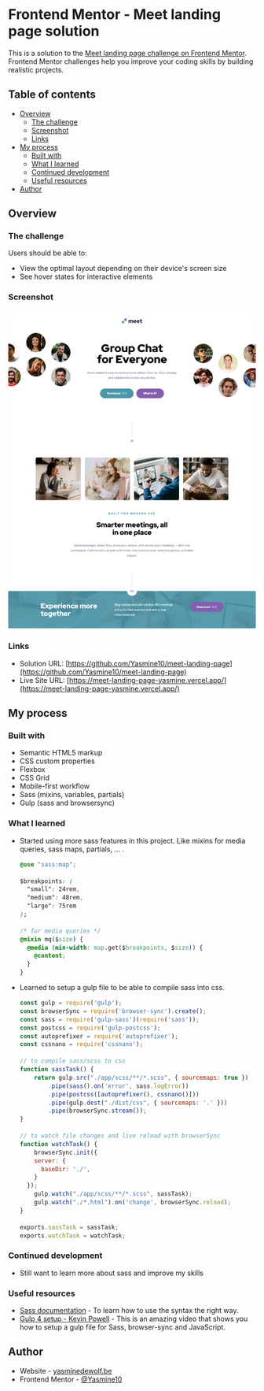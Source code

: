 # Frontend Mentor - Meet landing page solution

This is a solution to the [Meet landing page challenge on Frontend Mentor](https://www.frontendmentor.io/challenges/meet-landing-page-rbTDS6OUR). Frontend Mentor challenges help you improve your coding skills by building realistic projects. 

## Table of contents

- [Overview](#overview)
  - [The challenge](#the-challenge)
  - [Screenshot](#screenshot)
  - [Links](#links)
- [My process](#my-process)
  - [Built with](#built-with)
  - [What I learned](#what-i-learned)
  - [Continued development](#continued-development)
  - [Useful resources](#useful-resources)
- [Author](#author)

## Overview

### The challenge

Users should be able to:

- View the optimal layout depending on their device's screen size
- See hover states for interactive elements

### Screenshot

![Solution screenshot](https://github.com/Yasmine10/meet-landing-page/blob/main/app/assets/design/meet-landing-page-solution.png?raw=true)

### Links

- Solution URL: [https://github.com/Yasmine10/meet-landing-page](https://github.com/Yasmine10/meet-landing-page)
- Live Site URL: [https://meet-landing-page-yasmine.vercel.app/](https://meet-landing-page-yasmine.vercel.app/)

## My process

### Built with

- Semantic HTML5 markup
- CSS custom properties
- Flexbox
- CSS Grid
- Mobile-first workflow
- Sass (mixins, variables, partials)
- Gulp (sass and browsersync)

### What I learned

- Started using more sass features in this project. Like mixins for media queries, sass maps, partials, ... .

  ```css
  @use "sass:map";

  $breakpoints: (
    "small": 24rem,
    "medium": 48rem,
    "large": 75rem 
  );

  /* for media queries */
  @mixin mq($size) {
    @media (min-width: map.get($breakpoints, $size)) {
      @content;
    }
  }
  ```

- Learned to setup a gulp file to be able to compile sass into css.

  ```js
  const gulp = require('gulp');
  const browserSync = require('browser-sync').create();
  const sass = require('gulp-sass')(require('sass'));
  const postcss = require('gulp-postcss');
  const autoprefixer = require('autoprefixer');
  const cssnano = require('cssnano');

  // to compile sass/scss to css
  function sassTask() {
      return gulp.src("./app/scss/**/*.scss", { sourcemaps: true })
          .pipe(sass().on('error', sass.logError))
          .pipe(postcss([autoprefixer(), cssnano()]))
          .pipe(gulp.dest("./dist/css", { sourcemaps: '.' }))
          .pipe(browserSync.stream());
  }

  // to watch file changes and live reload with browserSync
  function watchTask() {
      browserSync.init({
      server: {
        baseDir: './',
      }
    });
      gulp.watch("./app/scss/**/*.scss", sassTask);
      gulp.watch("./*.html").on('change', browserSync.reload);
  }

  exports.sassTask = sassTask;
  exports.watchTask = watchTask;
  ```

### Continued development

- Still want to learn more about sass and improve my skills

### Useful resources

- [Sass documentation](https://sass-lang.com/documentation/syntax) - To learn how to use the syntax the right way.
- [Gulp 4 setup - Kevin Powell](https://www.youtube.com/watch?v=QgMQeLymAdU) - This is an amazing video that shows you how to setup a gulp file for Sass, browser-sync and JavaScript.

## Author

- Website - [yasminedewolf.be](https://yasminedewolf.be)
- Frontend Mentor - [@Yasmine10](https://www.frontendmentor.io/profile/Yasmine10)